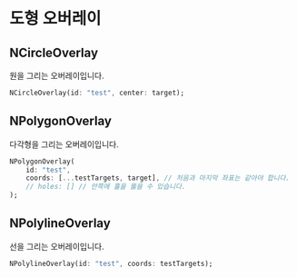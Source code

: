 # 도형 오버레이

## NCircleOverlay

원을 그리는 오버레이입니다.

```dart
NCircleOverlay(id: "test", center: target);
```

## NPolygonOverlay

다각형을 그리는 오버레이입니다.

```dart
NPolygonOverlay(
    id: "test", 
    coords: [...testTargets, target], // 처음과 마지막 좌표는 같아야 합니다. 
    // holes: [] // 안쪽에 홀을 뚫을 수 있습니다. 
);
```

## NPolylineOverlay

선을 그리는 오버레이입니다.

```dart
NPolylineOverlay(id: "test", coords: testTargets);
```
